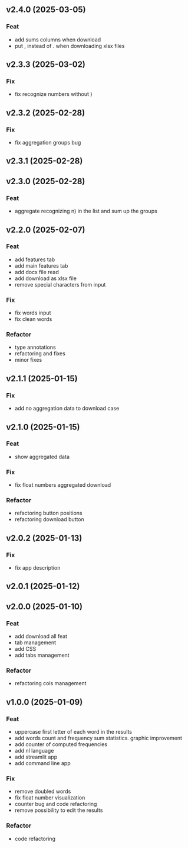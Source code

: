 ## v2.4.0 (2025-03-05)

### Feat

- add sums columns when download
- put , instead of . when downloading xlsx files

## v2.3.3 (2025-03-02)

### Fix

- fix recognize numbers without )

## v2.3.2 (2025-02-28)

### Fix

- fix aggregation groups bug

## v2.3.1 (2025-02-28)

## v2.3.0 (2025-02-28)

### Feat

- aggregate recognizing n) in the list and sum up the groups

## v2.2.0 (2025-02-07)

### Feat

- add features tab
- add main features tab
- add docx file read
- add download as xlsx file
- remove special characters from input

### Fix

- fix words input
- fix clean words

### Refactor

- type annotations
- refactoring and fixes
- minor fixes

## v2.1.1 (2025-01-15)

### Fix

- add no aggregation data to download case

## v2.1.0 (2025-01-15)

### Feat

- show aggregated data

### Fix

- fix float numbers aggregated download

### Refactor

- refactoring button positions
- refactoring download button

## v2.0.2 (2025-01-13)

### Fix

- fix app description

## v2.0.1 (2025-01-12)

## v2.0.0 (2025-01-10)

### Feat

- add download all feat
- tab management
- add CSS
- add tabs management

### Refactor

- refactoring cols management

## v1.0.0 (2025-01-09)

### Feat

- uppercase first letter of each word in the results
- add words count and frequency sum statistics. graphic improvement
- add counter of computed frequencies
- add nl language
- add streamlit app
- add command line app

### Fix

- remove doubled words
- fix float number visualization
- counter bug and code refactoring
- remove possibility to edit the results

### Refactor

- code refactoring
